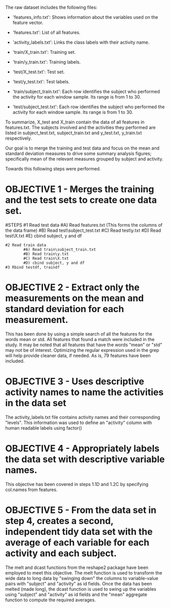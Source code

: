 
The raw dataset includes the following files:

- 'features_info.txt': Shows information about the variables used on the feature vector.

- 'features.txt': List of all features.

- 'activity_labels.txt': Links the class labels with their activity name.

- 'train/X_train.txt': Training set.

- 'train/y_train.txt': Training labels.

- 'test/X_test.txt': Test set.

- 'test/y_test.txt': Test labels.

- 'train/subject_train.txt': Each row identifies the subject who performed the activity for each window sample. Its range is from 1 to 30. 

- 'test/subject_test.txt': Each row identifies the subject who performed the activity for each window sample. Its range is from 1 to 30. 

To summarize, X_test and X_train contain the data of all features in features.txt. The subjects involved and the activities they performed are listed in subject_test.txt, subject_train.txt and y_test.txt, y_train.txt respectively.

Our goal is to merge the training and test data and focus on the mean and standard deviation measures to drive some summary analysis figures; specifically mean of the relevant measures grouped by subject and activity. 

Towards this following steps were performed. 

# OBJECTIVE 1 - Merges the training and the test sets to create one data set.
#STEPS
	#1 Read test data
			#A) Read features.txt (This forms the columns of the data frame)
			#B) Read test\subject_test.txt
			#C) Read test\y.txt
			#D) Read test\X.txt
			#E) cbind subject, y and df

	#2 Read train data
			#A) Read train\subject_train.txt
			#B) Read train\y.txt
			#C) Read train\X.txt
			#D) cbind subject, y and df
	#3 Rbind testdf, traindf


# OBJECTIVE 2 - Extract only the measurements on the mean and standard deviation for each measurement.

This has been done by using a simple search of all the features for the words mean or std. All features that found a match were included in the study. It may be noted that all features that have the words "mean" or "std" may not be of interest. Optimizing the regular expression used in the grep will help provide cleaner data, if needed. As is, 79 features have been included. 

# OBJECTIVE 3 - Uses descriptive activity names to name the activities in the data set

The activity_labels.txt file contains activity names and their corresponding "levels". This information was used to define an "activity" column with human readable labels using factor()

# OBJECTIVE 4 - Appropriately labels the data set with descriptive variable names.
This objective has been covered in steps 1.1D and 1.2C by specifying col.names from features.

# OBJECTIVE 5 - From the data set in step 4, creates a second, independent tidy data set with the average of each variable for each activity and each subject.

The melt and dcast functions from the reshape2 package have been employed to meet this objective. 
The melt function is used to transform the wide data to long data by "swinging down" the columns to variable-value pairs with "subject" and "activity" as id fields.
Once the data has been melted (made long), the dcast function is used to swing up the variables using "subject" and "activity" as id fields and the "mean" aggregate function to compute the required averages.



